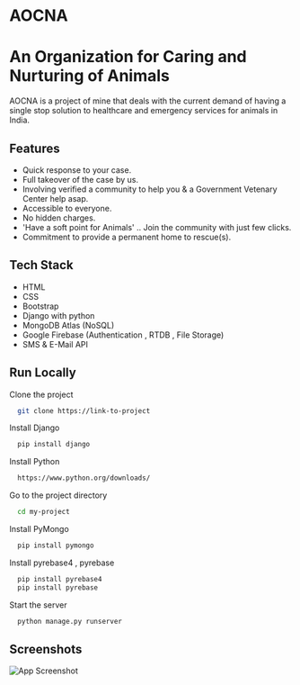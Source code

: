 
# AOCNA
# An Organization for Caring and Nurturing of Animals

AOCNA is a project of mine that deals with the current demand of
having a single stop solution to healthcare and emergency services 
for animals in India.



## Features

- Quick response to your case. 
- Full takeover of the case by us.
- Involving verified a community to help you & a Government Vetenary Center help asap.
- Accessible to everyone.
- No hidden charges.
- 'Have a soft point for Animals' .. Join the community with just few clicks.
- Commitment to provide a permanent home to rescue(s).


## Tech Stack

- HTML
- CSS
- Bootstrap
- Django with python
- MongoDB Atlas (NoSQL)
- Google Firebase (Authentication , RTDB , File Storage)
- SMS & E-Mail API



## Run Locally

Clone the project

```bash
  git clone https://link-to-project
```

Install Django

```bash
  pip install django
```

Install Python

```bash
  https://www.python.org/downloads/
```
Go to the project directory

```bash
  cd my-project
```
Install PyMongo

```bash
  pip install pymongo
```
Install pyrebase4 , pyrebase

```bash
  pip install pyrebase4
  pip install pyrebase
```

Start the server

```bash
  python manage.py runserver
```


## Screenshots

![App Screenshot](https://photos.google.com/search/_tra_/photo/AF1QipNQcNBhoY14RABEHE3N4_ldylJ9_80rW5Wm042C)

